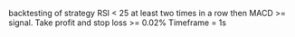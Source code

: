 backtesting of strategy RSI < 25 at least two times in a row then MACD >= signal. 
Take profit and stop loss >= 0.02%
Timeframe = 1s